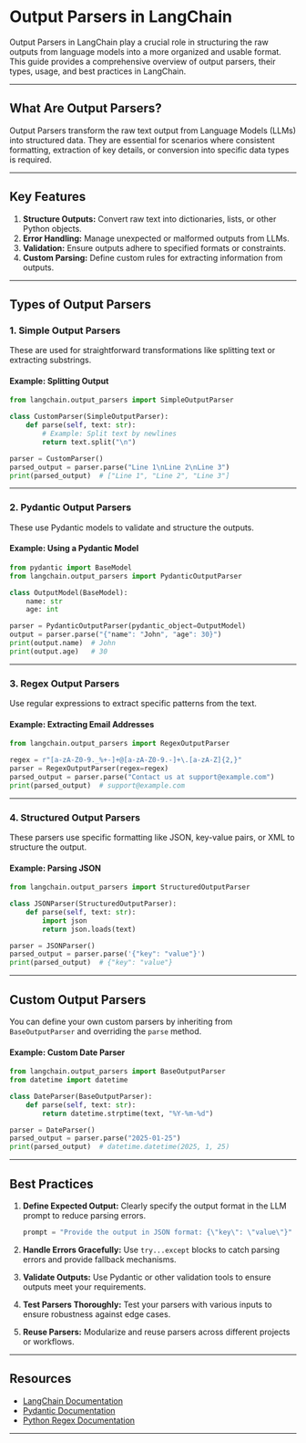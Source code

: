 # Output Parsers in LangChain

Output Parsers in LangChain play a crucial role in structuring the raw outputs from language models into a more organized and usable format. This guide provides a comprehensive overview of output parsers, their types, usage, and best practices in LangChain.

---

## What Are Output Parsers?

Output Parsers transform the raw text output from Language Models (LLMs) into structured data. They are essential for scenarios where consistent formatting, extraction of key details, or conversion into specific data types is required.

---

## Key Features

1. **Structure Outputs:** Convert raw text into dictionaries, lists, or other Python objects.
2. **Error Handling:** Manage unexpected or malformed outputs from LLMs.
3. **Validation:** Ensure outputs adhere to specified formats or constraints.
4. **Custom Parsing:** Define custom rules for extracting information from outputs.

---

## Types of Output Parsers

### 1. Simple Output Parsers
These are used for straightforward transformations like splitting text or extracting substrings.

#### Example: Splitting Output
```python
from langchain.output_parsers import SimpleOutputParser

class CustomParser(SimpleOutputParser):
    def parse(self, text: str):
        # Example: Split text by newlines
        return text.split("\n")

parser = CustomParser()
parsed_output = parser.parse("Line 1\nLine 2\nLine 3")
print(parsed_output)  # ["Line 1", "Line 2", "Line 3"]
```

---

### 2. Pydantic Output Parsers
These use Pydantic models to validate and structure the outputs.

#### Example: Using a Pydantic Model
```python
from pydantic import BaseModel
from langchain.output_parsers import PydanticOutputParser

class OutputModel(BaseModel):
    name: str
    age: int

parser = PydanticOutputParser(pydantic_object=OutputModel)
output = parser.parse("{"name": "John", "age": 30}")
print(output.name)  # John
print(output.age)   # 30
```

---

### 3. Regex Output Parsers
Use regular expressions to extract specific patterns from the text.

#### Example: Extracting Email Addresses
```python
from langchain.output_parsers import RegexOutputParser

regex = r"[a-zA-Z0-9._%+-]+@[a-zA-Z0-9.-]+\.[a-zA-Z]{2,}"
parser = RegexOutputParser(regex=regex)
parsed_output = parser.parse("Contact us at support@example.com")
print(parsed_output)  # support@example.com
```

---

### 4. Structured Output Parsers
These parsers use specific formatting like JSON, key-value pairs, or XML to structure the output.

#### Example: Parsing JSON
```python
from langchain.output_parsers import StructuredOutputParser

class JSONParser(StructuredOutputParser):
    def parse(self, text: str):
        import json
        return json.loads(text)

parser = JSONParser()
parsed_output = parser.parse('{"key": "value"}')
print(parsed_output)  # {"key": "value"}
```

---

## Custom Output Parsers
You can define your own custom parsers by inheriting from `BaseOutputParser` and overriding the `parse` method.

#### Example: Custom Date Parser
```python
from langchain.output_parsers import BaseOutputParser
from datetime import datetime

class DateParser(BaseOutputParser):
    def parse(self, text: str):
        return datetime.strptime(text, "%Y-%m-%d")

parser = DateParser()
parsed_output = parser.parse("2025-01-25")
print(parsed_output)  # datetime.datetime(2025, 1, 25)
```

---

## Best Practices

1. **Define Expected Output:** Clearly specify the output format in the LLM prompt to reduce parsing errors.
   ```python
   prompt = "Provide the output in JSON format: {\"key\": \"value\"}"
   ```

2. **Handle Errors Gracefully:** Use `try...except` blocks to catch parsing errors and provide fallback mechanisms.

3. **Validate Outputs:** Use Pydantic or other validation tools to ensure outputs meet your requirements.

4. **Test Parsers Thoroughly:** Test your parsers with various inputs to ensure robustness against edge cases.

5. **Reuse Parsers:** Modularize and reuse parsers across different projects or workflows.

---

## Resources

- [LangChain Documentation](https://www.langchain.com/docs)
- [Pydantic Documentation](https://docs.pydantic.dev/)
- [Python Regex Documentation](https://docs.python.org/3/library/re.html)

---
